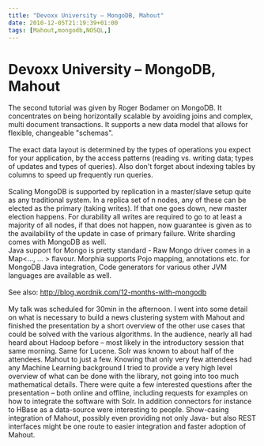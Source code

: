 ```yaml
---
title: "Devoxx University – MongoDB, Mahout"
date: 2010-12-05T21:19:39+01:00
tags: [Mahout,mongodb,NOSQL,]
---
```


# Devoxx University – MongoDB, Mahout


The second tutorial was given by Roger Bodamer on MongoDB. It concentrates on being horizontally scalable by avoiding 
joins and complex, multi document transactions. It supports a new data model that allows for flexible, changeable 
"schemas". <br><br>The exact data layout is determined by the types of operations you expect for your application, by 
the access patterns (reading vs. writing data; types of updates and types of queries). Also don't forget about indexing 
tables by columns to speed up frequently run queries. <br><br>Scaling MongoDB is supported by replication in a 
master/slave setup quite as any traditional system. In a replica set of n nodes, any of these can be elected as the 
primary (taking writes). If that one goes down, new master election happens. For durability all writes are required to 
go to at least a majority of all nodes, if that does not happen, now guarantee is given as to the availability of the 
update in case of primary failure. Write sharding comes with MongoDB as well.<br>Java support for Mongo is pretty 
standard - Raw Mongo driver comes in a Map<..., ... > flavour. Morphia supports Pojo mapping, annotations etc. for 
MongoDB Java integration, Code generators for various other JVM languages are available as well. <br><br>See also: <a 
href="http://blog.wordnik.com/12-months-with-mongodb">http://blog.wordnik.com/12-months-with-mongodb </a><br><br>My 
talk was scheduled for 30min in the afternoon. I went into some detail on what is necessary to build a news clustering 
system with Mahout and finished the presentation by a short overview of the other use cases that could be solved with 
the various algorithms. In the audience, nearly all had heard about Hadoop before – most likely in the introductory 
session that same morning. Same for Lucene. Solr was known to about half of the attendees. Mahout to just a few. 
Knowing that only very few attendees had any Machine Learning background I tried to provide a very high level overview 
of what can be done with the library, not going into too much mathematical details. There were quite a few interested 
questions after the presentation – both online and offline, including requests for examples on how to integrate the 
software with Solr. In addition connectors for instance to HBase as a data-source were interesting to people. 
Show-casing integration of Mahout, possibly even providing not only Java- but also REST interfaces might be one route 
to easier integration and faster adoption of Mahout.<br>
